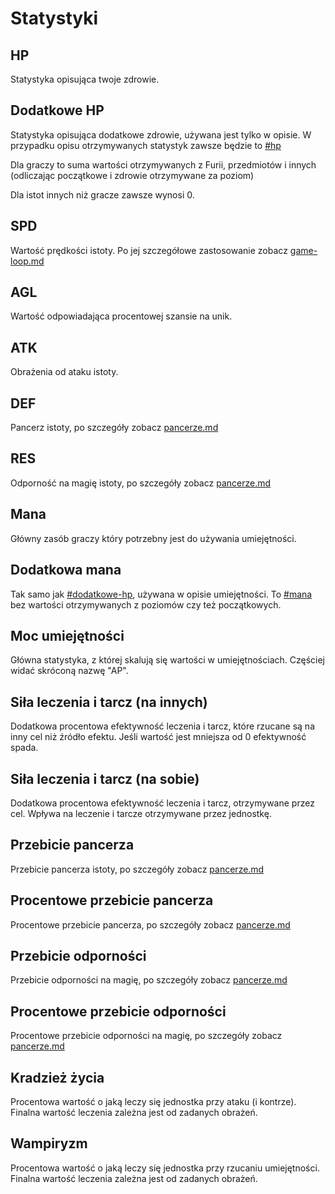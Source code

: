 # Statystyki

## HP

Statystyka opisująca twoje zdrowie.

## Dodatkowe HP

Statystyka opisująca dodatkowe zdrowie, używana jest tylko w opisie. W przypadku opisu otrzymywanych statystyk zawsze będzie to [#hp](statystyki.md#hp "mention")



Dla graczy to suma wartości otrzymywanych z Furii, przedmiotów i innych (odliczając początkowe i zdrowie otrzymywane za poziom)

Dla istot innych niż gracze zawsze wynosi 0.

## SPD

Wartość prędkości istoty. Po jej szczegółowe zastosowanie zobacz [game-loop.md](../walka/game-loop.md "mention")

## AGL

Wartość odpowiadająca procentowej szansie na unik.

## ATK

Obrażenia od ataku istoty.

## DEF

Pancerz istoty, po szczegóły zobacz [pancerze.md](pancerze.md "mention")

## RES

Odporność na magię istoty, po szczegóły zobacz [pancerze.md](pancerze.md "mention")

## Mana

Główny zasób graczy który potrzebny jest do używania umiejętności.

## Dodatkowa mana

Tak samo jak [#dodatkowe-hp](statystyki.md#dodatkowe-hp "mention"), używana w opisie umiejętności. To [#mana](statystyki.md#mana "mention") bez wartości otrzymywanych z poziomów czy też początkowych.

## Moc umiejętności

Główna statystyka, z której skalują się wartości w umiejętnościach. Częściej widać skróconą nazwę "AP".

## Siła leczenia i tarcz (na innych)

Dodatkowa procentowa efektywność leczenia i tarcz, które rzucane są na inny cel niż źródło efektu. Jeśli wartość jest mniejsza od 0 efektywność spada.

## Siła leczenia i tarcz (na sobie)

Dodatkowa procentowa efektywność leczenia i tarcz, otrzymywane przez cel. Wpływa na leczenie i tarcze otrzymywane przez jednostkę.

## Przebicie pancerza

Przebicie pancerza istoty, po szczegóły zobacz [pancerze.md](pancerze.md "mention")

## Procentowe przebicie pancerza

Procentowe przebicie pancerza, po szczegóły zobacz [pancerze.md](pancerze.md "mention")

## Przebicie odporności

Przebicie odporności na magię, po szczegóły zobacz [pancerze.md](pancerze.md "mention")

## Procentowe przebicie odporności

Procentowe przebicie odporności na magię, po szczegóły zobacz [pancerze.md](pancerze.md "mention")

## Kradzież życia

Procentowa wartość o jaką leczy się jednostka przy ataku (i kontrze). Finalna wartość leczenia zależna jest od zadanych obrażeń.

## Wampiryzm

Procentowa wartość o jaką leczy się jednostka przy rzucaniu umiejętności. Finalna wartość leczenia zależna jest od zadanych obrażeń.
